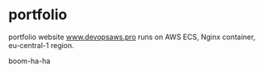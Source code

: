 # portfolio
portfolio website www.devopsaws.pro runs on AWS ECS, Nginx container, eu-central-1 region. 

boom-ha-ha
